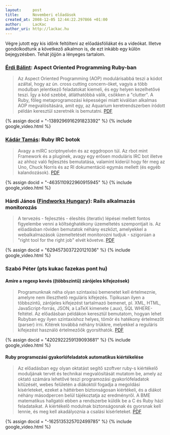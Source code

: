 ```yaml
---
layout:     post
title:      Novemberi előadások
created_at: 2008-12-05 12:44:22.297866 +01:00
author:     LacKac
author_uri: http://lackac.hu
---
```

Végre jutott egy kis időnk feltölteni az előadásfóliákat és a videókat. Illetve gondolkodtunk a következő alkalmon is, de ezt inkább egy külön bejegyzésben. Tehát jöjjön a lényeges tartalom.

### [Érdi Bálint](http://bucionrails.com): Aspect Oriented Programming Ruby-ban

> Az Aspect Oriented Programming (AOP) modulárisabbá teszi a kódot azáltal, hogy az ún. cross cutting concern-öket, vagyis a több modulban jelentkező feladatokat kiemeli, és egy helyen kezelhetővé teszi. Így a kód szebbé, átláthatóbbá válik, csökken a "clutter". A Ruby, főleg metaprogramozási képességei miatt kiválóan alkalmas AOP megvalósítására, amit egy, az Aquarium keretrendszerben íródott példán keresztül szeretnék is bemutatni. [PDF](http://files.meetup.com/1271139/08-11-20-erdi_balint-aop_rubyban.pdf)

{% assign docid = "-1389296916291823392" %}
{% include google_video.html %}

### [Kádár Tamás](http://ktamas.net/): Ruby IRC botok

> Avagy a mIRC scriptnyelvén és az eggdropon túl. Az rbot mint Framework és a pluginek, avagy egy erősen moduláris IRC bot illetve az ahhoz való fejlesztés bemutatása, valamint kiderül hogy fér meg az Uno, Chuck Norris és az RI dokumentáció egymás mellett (és egyéb kalandozások). [PDF](http://files.meetup.com/1271139/08-11-20-kadar_tamas-rbot.pdf)

{% assign docid = "-4635110922960915945" %}
{% include google_video.html %}

### Hárdi János ([Findworks Hungary](http://www.liligo.com/)): Rails alkalmazás monitorozás

> A tervezés - fejlesztés - élesítés (iteratív) lépései mellett fontos figyelembe venni a költséghatékony üzemeltetés szempontjait is. Az előadásban röviden bemutatok néhány eszközt, amelyekkel a webalkalmazások üzemeltetését monitorozni tudjuk - szigorúan a "right tool for the right job" elvét követve. [PDF](http://files.meetup.com/1271139/08-11-20-hardi_janos-monitoring_rails_apps.pdf)

{% assign docid = "6294573037220121036" %}
{% include google_video.html %}

### Szabó Péter (pts kukac fazekas pont hu)

#### Amire a regexp kevés ((többszintű) zárójeles kifejezések)

> Programunknak néha olyan szintaxisú bemenetet kell értelmeznie, amelyre nem illeszthető reguláris kifejezés. Tipikusan ilyen a többszintű, zárójeles kifejezést tartalmazó bemenet, pl. XML, HTML, JavaScript-forrás, JSON, a LaTeX kimenete (.aux), SQL WHERE-feltétel. Az előadásban példákon keresztül bemutatom, hogyan lehet Rubyban egy ilyen szintaxishoz helyes, tömör és hatékony értelmezőt (parser) írni. Kitérek továbbá néhány trükkre, melyekkel a reguláris kifejezést használó értelmezőők gyorsíthatók. [PDF](http://files.meetup.com/1271139/08-11-20-pts-parse_slides.pdf)

{% assign docid = "4202922259139093681" %}
{% include google_video.html %}

#### Ruby programozási gyakorlófeladatok automatikus kiértékelése

> Az előadásban egy olyan oktatást segítő szoftver ruby-s kiértékelő moduljának tervét és technikai megvalósítását mutatom be, amely az oktató számára lehetővé teszi programozási gyakorlófeladatok kitűzését, webes felületén a diákoktól fogadja a megoldási kísérleteket, ezeket a háttérben biztonságosan kiértékeli, és a diákot néhány másodpercen belül tájékoztatja az eredményről. A BME matematikus hallgatói ebben a rendszerbe küldik be a C és Ruby házi feladataikat. A kiértékelő modulnak biztonságosnak és gyorsnak kell lennie, és meg kell akadályoznia a csalási kísérleteket. [PDF](http://files.meetup.com/1271139/08-11-20-pts-sio_slides.pdf)

{% assign docid = "-1625135325702499785" %}
{% include google_video.html %}
